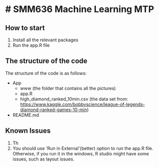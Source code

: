 # # SMM636 Machine Learning MTP
## How to start
1. Install all the relevant packages
2. Run the app.R file



## The structure of the code
The structure of the code is as follows:
- App
  - www (the folder that contains all the pictures) 
  - app.R
  - high_diamond_ranked_10min.csv (the data set from: https://www.kaggle.com/bobbyscience/league-of-legends-diamond-ranked-games-10-min)
- README.md

## Known Issues
1. Th
2. You should use 'Run in External'(better) option to run the app.R file. Otherwise, if you run it in the windows, R studio might have some issues, such as layout issues.
